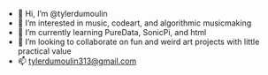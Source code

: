 - 👋 Hi, I’m @tylerdumoulin
- 👀 I’m interested in music, codeart, and algorithmic musicmaking
- 🌱 I’m currently learning PureData, SonicPi, and html
- 💞️ I’m looking to collaborate on fun and weird art projects with little practical value
- 📫 tylerdumoulin313@gmail.com

<!---
tylerdumoulin/tylerdumoulin is a ✨ special ✨ repository because its `README.md` (this file) appears on your GitHub profile.
You can click the Preview link to take a look at your changes.
--->
